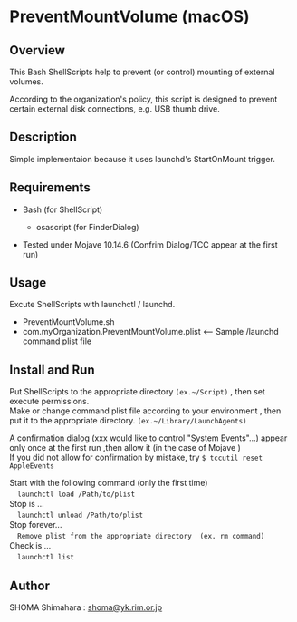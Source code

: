 # PreventMountVolume (macOS)

## Overview
This Bash ShellScripts help to prevent (or control) mounting of external volumes.

According to the organization's policy, this script is designed to prevent certain external disk connections, e.g. USB thumb drive.

## Description
Simple implementaion because it uses launchd's StartOnMount trigger.

## Requirements
- Bash (for ShellScript)
  - osascript (for FinderDialog)

- Tested under Mojave 10.14.6 (Confrim Dialog/TCC appear at the first run)

## Usage
Excute ShellScripts with launchctl / launchd.
- PreventMountVolume.sh
- com.myOrganization.PreventMountVolume.plist    <-- Sample /launchd command plist file


## Install and Run
Put ShellScripts to the appropriate directory  `(ex.~/Script)`  , then set execute permissions.  
Make or change command plist file according to your environment , then put it to the appropriate directory. `(ex.~/Library/LaunchAgents)`  

A confirmation dialog (xxx would like to control "System Events"...) appear only once at the first run ,then allow it (in the case of Mojave )  
If you did not allow for confirmation by mistake, try `$ tccutil reset AppleEvents`  


Start with the following command (only the first time)  
　```launchctl load /Path/to/plist```  
Stop is ...  
　```launchctl unload /Path/to/plist```  
Stop forever...  
　```Remove plist from the appropriate directory  (ex. rm command)```  
Check is ...  
　```launchctl list```  

## Author
SHOMA Shimahara : <shoma@yk.rim.or.jp>
